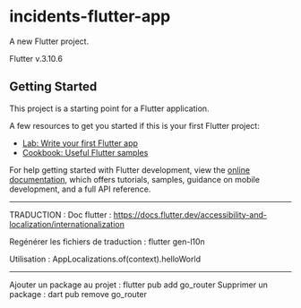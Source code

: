 # incidents-flutter-app

A new Flutter project.

Flutter v.3.10.6

## Getting Started

This project is a starting point for a Flutter application.

A few resources to get you started if this is your first Flutter project:

- [Lab: Write your first Flutter app](https://docs.flutter.dev/get-started/codelab)
- [Cookbook: Useful Flutter samples](https://docs.flutter.dev/cookbook)

For help getting started with Flutter development, view the
[online documentation](https://docs.flutter.dev/), which offers tutorials,
samples, guidance on mobile development, and a full API reference.


-------------------
TRADUCTION :
Doc flutter :
https://docs.flutter.dev/accessibility-and-localization/internationalization

Regénérer les fichiers de traduction : 
flutter gen-l10n

Utilisation : AppLocalizations.of(context).helloWorld

-------------------
Ajouter un package au projet : flutter pub add go_router
Supprimer un package : dart pub remove go_router